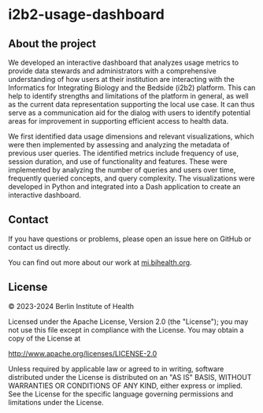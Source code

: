 # i2b2-usage-dashboard

## About the project

We developed an interactive dashboard that analyzes usage metrics to provide data stewards and administrators with a comprehensive understanding of how users at their institution are interacting with the Informatics for Integrating Biology and the Bedside (i2b2) platform. This can help to identify strengths and limitations of the platform in general, as well as the current data representation supporting the local use case. It can thus serve as a communication aid for the dialog with users to identify potential areas for improvement in supporting efficient access to health data.

We first identified data usage dimensions and relevant visualizations, which were then implemented by assessing and analyzing the metadata of previous user queries. The identified metrics include frequency of use, session duration, and use of functionality and features. These were implemented by analyzing the number of queries and users over time, frequently queried concepts, and query complexity. The visualizations were developed in Python and integrated into a Dash application to create an interactive dashboard.

## Contact

If you have questions or problems, please open an issue here on GitHub or contact us directly.

You can find out more about our work at [mi.bihealth.org](https://mi.bihealth.org).

## License

&copy; 2023-2024 Berlin Institute of Health

Licensed under the Apache License, Version 2.0 (the "License"); you may not use this file except in compliance with the License. You may obtain a copy of the License at

http://www.apache.org/licenses/LICENSE-2.0

Unless required by applicable law or agreed to in writing, software distributed under the License is distributed on an "AS IS" BASIS, WITHOUT WARRANTIES OR CONDITIONS OF ANY KIND, either express or implied. See the License for the specific language governing permissions and limitations under the License.
